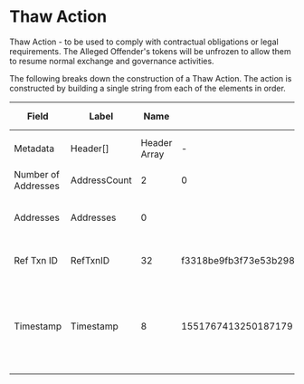 
# Thaw Action

Thaw Action -  to be used to comply with contractual obligations or legal requirements.  The Alleged Offender's tokens will be unfrozen to allow them to resume normal exchange and governance activities.

The following breaks down the construction of a Thaw Action. The action is constructed by building a single string from each of the elements in order.

| Field    | Label    | Name         | Example Values | Comments | Data Type          | Restrictions |
|----------|----------|--------------|----------------|----------|--------------------|--------------|
| Metadata | Header[] | Header Array | -              | -        | Common header data | Header       |
| Number of Addresses | AddressCount | 2 | 0 | 0 - 65,535 | uint16 |  |
| Addresses | Addresses | 0 |  | Addresses holding tokens to be thawed. | Address[] |  |
| Ref Txn ID | RefTxnID | 32 | f3318be9fb3f73e53b29868beae46b42911c2116f979a5d3284face90746cb37 | The related freeze action. | sha256 |  |
| Timestamp | Timestamp | 8 | 1551767413250187179 | Timestamp in nanoseconds of when the smart contract created the action. | timestamp | Cannot be changed by issuer, operator. Smart contract controls. |



<!--
<table class="waffle">
    <tr style='height:19px;'>
        <th style="width:6%" class="s0">Field</th>
        <th style="width:9%" class="s1">Label</th>
        <th style="width:9%" class="s1">Name</th>
        <th style="width:2%" class="s1">Bytes</th>
        <th style="width:29%" class="s1">Example Values</th>
        <th style="width:26%" class="s1">Comments</th>
        <th style="width:5%" class="s1">Data Type</th>
        <th style="width:14%" class="s2">Amendment Restrictions</th>
    </tr>
    <tr>
        <td class="s5" rowspan="100">Metadata (OP_RETURN Payload)</td>
        <td class="e6">Header[]</td>
        <td class="e6">Header Array</td>
        <td class="e6">-</td>
        <td class="e6">-</td>
        <td class="e6">Common header data for all actions</td>
        <td class="e6">Header</td>
        <td class="e7"></td>
    </tr>

    <tr>
        <td class="e10">Number of Addresses</td>
        <td class="e10">AddressCount</td>
        <td class="e10">2</td>
        <td class="e10" style="word-break:break-all">0</td>
        <td class="e10">0 - 65,535</td>
        <td class="e10">uint16</td>
        <td class="e11"></td>
    </tr>

    <tr>
        <td class="e10">Addresses</td>
        <td class="e10">Addresses</td>
        <td class="e10">0</td>
        <td class="e10" style="word-break:break-all"></td>
        <td class="e10">Addresses holding tokens to be thawed.</td>
        <td class="e10">Address[]</td>
        <td class="e11"></td>
    </tr>

    <tr>
        <td class="e10">Ref Txn ID</td>
        <td class="e10">RefTxnID</td>
        <td class="e10">32</td>
        <td class="e10" style="word-break:break-all">f3318be9fb3f73e53b29868beae46b42911c2116f979a5d3284face90746cb37</td>
        <td class="e10">The related freeze action.</td>
        <td class="e10">sha256</td>
        <td class="e11"></td>
    </tr>

    <tr>
        <td class="e10">Timestamp</td>
        <td class="e10">Timestamp</td>
        <td class="e10">8</td>
        <td class="e10" style="word-break:break-all">1551767413250187179</td>
        <td class="e10">Timestamp in nanoseconds of when the smart contract created the action.</td>
        <td class="e10">timestamp</td>
        <td class="e11">Cannot be changed by issuer, operator. Smart contract controls.</td>
    </tr>

</table>
!-->